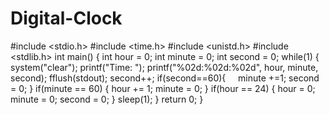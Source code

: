 # Digital-Clock
#include <stdio.h>
#include <time.h>
#include <unistd.h>
#include <stdlib.h>
int main() {
int hour = 0;
int minute = 0;
int second = 0;
while(1) {
system("clear");
printf("Time: ");
printf("%02d:%02d:%02d", hour, minute, second);
fflush(stdout);
second++;
if(second==60){
    minute +=1;
second = 0;
}
if(minute == 60) { hour += 1;
minute = 0;
}
if(hour == 24) {
hour = 0;
minute = 0;
second = 0;
}
sleep(1);
}
return 0;
}
